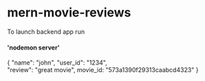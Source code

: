 # mern-movie-reviews

To launch backend app run

#### 'nodemon server'

<!-- Post Reviews -->
<!-- {
    "movie_id":"573a1390f29313caabcd4323",
    "review":"Great Movie",
    "user_id":"1234"
    "name":"John"
} -->

{
"name": "john",
"user_id": "1234",  
 "review": "great movie",
movie_id: "573a1390f29313caabcd4323"
}
